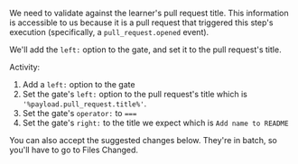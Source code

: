 We need to validate against the learner's pull request title. This information is accessible to us because it is a pull request that triggered this step's execution (specifically, a `pull_request.opened` event).

We'll add the `left:` option to the gate, and set it to the pull request's title.

Activity:
1. Add a `left:` option to the gate
1. Set the gate's `left:` option to the pull request's title which is `'%payload.pull_request.title%'`.
1. Set the gate's `operator:` to `===`
1. Set the gate's `right:` to the title we expect which is `Add name to README`

You can also accept the suggested changes below. They're in batch, so you'll have to go to Files Changed. 